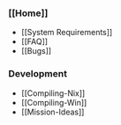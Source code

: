 ### [[Home]]
* [[System Requirements]]
* [[FAQ]]
* [[Bugs]]
### Development
* [[Compiling-Nix]]
* [[Compiling-Win]]
* [[Mission-Ideas]]